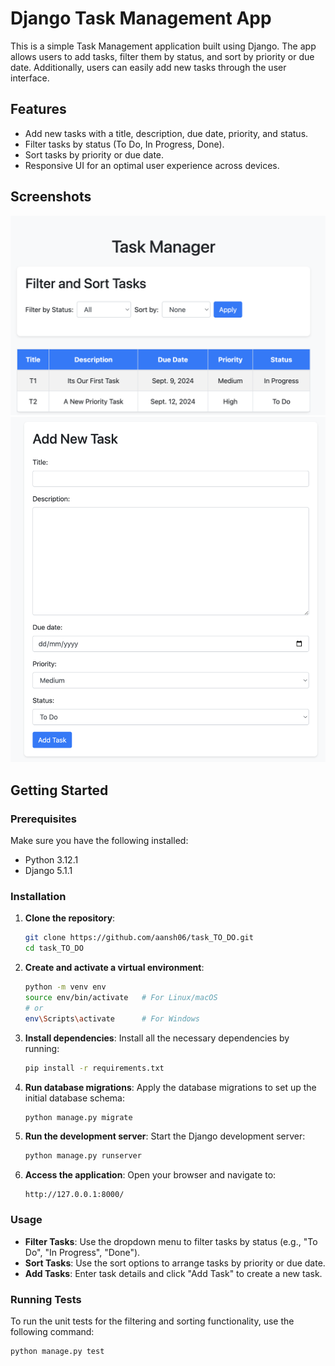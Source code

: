 # Django Task Management App

This is a simple Task Management application built using Django. The app allows users to add tasks, filter them by status, and sort by priority or due date. Additionally, users can easily add new tasks through the user interface.

## Features
- Add new tasks with a title, description, due date, priority, and status.
- Filter tasks by status (To Do, In Progress, Done).
- Sort tasks by priority or due date.
- Responsive UI for an optimal user experience across devices.

## Screenshots
![Screenshot of Task List](screenshots/sort_filter.png)
![Screenshot of Task List](screenshots/add_task.png)  

## Getting Started

### Prerequisites

Make sure you have the following installed:
- Python 3.12.1
- Django 5.1.1

### Installation

1. **Clone the repository**:
   ```bash
   git clone https://github.com/aansh06/task_TO_DO.git
   cd task_TO_DO
   ```

2. **Create and activate a virtual environment**:
   ```bash
   python -m venv env
   source env/bin/activate   # For Linux/macOS
   # or
   env\Scripts\activate      # For Windows
   ```

3. **Install dependencies**:
   Install all the necessary dependencies by running:
   ```bash
   pip install -r requirements.txt
   ```

4. **Run database migrations**:
   Apply the database migrations to set up the initial database schema:
   ```bash
   python manage.py migrate
   ```

5. **Run the development server**:
   Start the Django development server:
   ```bash
   python manage.py runserver
   ```

6. **Access the application**:
   Open your browser and navigate to:
   ```
   http://127.0.0.1:8000/
   ```

### Usage

- **Filter Tasks**: Use the dropdown menu to filter tasks by status (e.g., "To Do", "In Progress", "Done").
- **Sort Tasks**: Use the sort options to arrange tasks by priority or due date.
- **Add Tasks**: Enter task details and click "Add Task" to create a new task.

### Running Tests

To run the unit tests for the filtering and sorting functionality, use the following command:
```bash
python manage.py test
```
